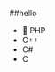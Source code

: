 ##‎hello‎         
-  🐘 PHP        
-  C++                    
-  C#                               
-  C                                      